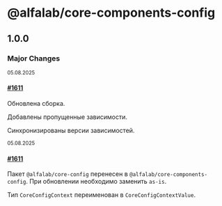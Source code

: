 # @alfalab/core-components-config

## 1.0.0

### Major Changes

<sup><time>05.08.2025</time></sup>

#### [#1611](https://github.com/core-ds/core-components/pull/1611)

Обновлена сборка.

Добавлены пропущенные зависимости.

Синхронизированы версии зависимостей.

<sup><time>05.08.2025</time></sup>

#### [#1611](https://github.com/core-ds/core-components/pull/1611)

Пакет `@alfalab/core-config` перенесен в `@alfalab/core-components-config`. При обновлении необходимо заменить `as-is`.

Тип `CoreConfigContext` переименован в `CoreConfigContextValue`.
